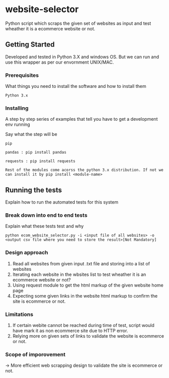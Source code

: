 # website-selector 

Python script which scraps the given set of websites as input and test wheather it is a ecommerce website or not.

## Getting Started

Developed and tested in Python 3.X and windows OS. But we can run and use this wrapper as per our envornment UNIX/MAC.

### Prerequisites

What things you need to install the software and how to install them

```
Python 3.x
```

### Installing

A step by step series of examples that tell you have to get a development env running

Say what the step will be

```
pip
```

```
pandas : pip install pandas
```

```
requests : pip install requests
```

```
Rest of the modules come acorss the python 3.x distribution. If not we can install it by pip install <module-name>
```


## Running the tests

Explain how to run the automated tests for this system

### Break down into end to end tests

Explain what these tests test and why

```
python ecom_website_selector.py -i <input file of all websites> -o <output csv file where you need to store the result>[Not Mandatory]
```

### Design approach

1. Read all websites from given input .txt file and storing into a list of websites
2. Iterating each website in the wbsites list to test wheather it is an ecommerce website or not?
3. Using request module to get the html markup of the given website home page
4. Expecting some given links in the website html markup to confirm the site is ecommerce or not.


### Limitations

1. If certain webite cannot be reached during time of test, script would have mark it as non ecommerce site due to HTTP error.
2. Relying more on given sets of links to validate the website is ecommerce or not.


###  Scope of imporovement

-> More efficient web scrapping design to validate the site is ecommerce or not.
